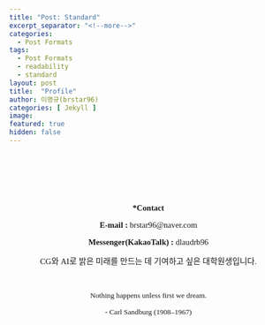 ```yaml
---
title: "Post: Standard"
excerpt_separator: "<!--more-->"
categories:
  - Post Formats
tags:
  - Post Formats
  - readability
  - standard
layout: post
title:  "Profile"
author: 이명규(brstar96)
categories: [ Jekyll ]
image: 
featured: true
hidden: false
---
```


<p><span style="font-family: 나눔고딕, NanumGothic;">&nbsp;</span></p><p style="text-align: center;" align="center"><br></p><p style="text-align: center;" align="center"><br></p><p style="text-align: center;" align="center"><b><span style="font-size: 11pt; font-family: 나눔고딕, NanumGothic;"><span style="font-size: 11pt; font-family: 나눔고딕, NanumGothic;">*</span>Contact</span></b></p><p style="text-align: center;" align="center"><b><span style="font-size: 11pt; font-family: 나눔고딕, NanumGothic;">E-mail :</span></b><span style="font-size: 11pt; font-family: 나눔고딕, NanumGothic;"> brstar96@naver.com</span></p><p style="text-align: center;" align="center"><b><span style="font-size: 11pt; font-family: 나눔고딕, NanumGothic;">Messenger(KakaoTalk) :</span></b><span style="font-size: 11pt; font-family: 나눔고딕, NanumGothic;"> dlaudrb96</span></p><p style="text-align: center;" align="center"><span style="font-family: 나눔고딕, NanumGothic; font-size: 14.6667px;">CG와 AI로 밝은 미래를 만드는 데 기여하고 싶은&nbsp;</span><span style="font-size: 11pt; font-family: 나눔고딕, NanumGothic;">대학원생입니다.</span></p><p style="text-align: center;" align="center"><span style="font-family: 나눔고딕, NanumGothic; font-size: 14.6667px;"><br></span></p><p align="center" style="text-align: center;"><span style="font-family: 나눔고딕, NanumGothic;"><span style="font-size: 13.3333px;">Nothing happens unless first we dream.</span></span></p><p align="center" style="text-align: center;"><span style="font-family: 나눔고딕, NanumGothic; font-size: 10pt;">- Carl Sandburg (</span><span style="font-family: 나눔고딕, NanumGothic;"><span style="font-size: 13.3333px;">1908–1967)</span></span></p><p style="text-align: center;" align="center"><br></p><p style="text-align: center;" align="center"><br></p>
 

